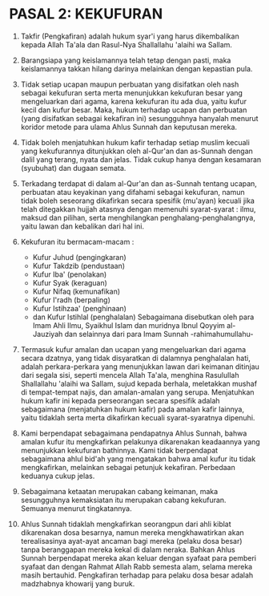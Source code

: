 # PASAL 2: KEKUFURAN

1. Takfir (Pengkafiran) adalah hukum syar'i yang harus dikembalikan kepada Allah Ta'ala dan Rasul-Nya Shallallahu 'alaihi wa Sallam.

2. Barangsiapa yang keislamannya telah tetap dengan pasti, maka keislamannya takkan hilang darinya melainkan dengan kepastian pula.

3. Tidak setiap ucapan maupun perbuatan yang disifatkan oleh nash sebagai kekufuran serta merta menunjukkan kekufuran besar yang mengeluarkan dari agama, karena kekufuran itu ada dua, yaitu kufur kecil dan kufur besar. Maka, hukum terhadap ucapan dan perbuatan (yang disifatkan sebagai kekafiran ini) sesungguhnya hanyalah menurut koridor metode para ulama Ahlus Sunnah dan keputusan mereka.

4. Tidak boleh menjatuhkan hukum kafir terhadap setiap muslim kecuali yang kekufurannya ditunjukkan oleh al-Qur'an dan as-Sunnah dengan dalil yang terang, nyata dan jelas. Tidak cukup hanya dengan kesamaran (syubuhat) dan dugaan semata.

5. Terkadang terdapat di dalam al-Qur'an dan as-Sunnah tentang ucapan, perbuatan atau keyakinan yang difahami sebagai kekufuran, namun tidak boleh seseorang dikafirkan secara spesifik (mu'ayan) kecuali jika telah ditegakkan hujjah atasnya dengan memenuhi syarat-syarat : ilmu, maksud dan pilihan, serta menghilangkan penghalang-penghalangnya, yaitu lawan dan kebalikan dari hal ini.

6. Kekufuran itu bermacam-macam :
   - Kufur Juhud (pengingkaran)
   - Kufur Takdzib (pendustaan)
   - Kufur Iba' (penolakan)
   - Kufur Syak (keraguan)
   - Kufur Nifaq (kemunafikan)
   - Kufur I'radh (berpaling)
   - Kufur Istihzaa' (penghinaan)
   - dan Kufur Istihlal (penghalalan)
   Sebagaimana disebutkan oleh para Imam Ahli Ilmu, Syaikhul Islam dan muridnya Ibnul Qoyyim al-Jauziyah dan selainnya dari para Imam Sunnah -rahimahumullahu-

7. Termasuk kufur amalan dan ucapan yang mengeluarkan dari agama secara dzatnya, yang tidak disyaratkan di dalamnya penghalalan hati, adalah perkara-perkara yang menunjukkan lawan dari keimanan ditinjau dari segala sisi, seperti mencela Allah Ta'ala, menghina Rasulullah Shallallahu 'alaihi wa Sallam, sujud kepada berhala, meletakkan mushaf di tempat-tempat najis, dan amalan-amalan yang serupa.
   Menjatuhkan hukum kafir ini kepada perseorangan secara spesifik adalah sebagaimana (menjatuhkan hukum kafir) pada amalan kafir lainnya, yaitu tidaklah serta merta dikafirkan kecuali syarat-syaratnya dipenuhi.

8. Kami berpendapat sebagaimana pendapatnya Ahlus Sunnah, bahwa amalan kufur itu mengkafirkan pelakunya dikarenakan keadaannya yang menunjukkan kekufuran bathinnya.
   Kami tidak berpendapat sebagaimana ahlul bid'ah yang mengatakan bahwa amal kufur itu tidak mengkafirkan, melainkan sebagai petunjuk kekafiran. Perbedaan keduanya cukup jelas.

9. Sebagaimana ketaatan merupakan cabang keimanan, maka sesungguhnya kemaksiatan itu merupakan cabang kekufuran. Semuanya menurut tingkatannya.

10. Ahlus Sunnah tidaklah mengkafirkan seorangpun dari ahli kiblat dikarenakan dosa besarnya, namun mereka mengkhawatirkan akan terealisasinya ayat-ayat ancaman bagi mereka (pelaku dosa besar) tanpa beranggapan mereka kekal di dalam neraka.
    Bahkan Ahlus Sunnah berpendapat mereka akan keluar dengan syafaat para pemberi syafaat dan dengan Rahmat Allah Rabb semesta alam, selama mereka masih bertauhid. Pengkafiran terhadap para pelaku dosa besar adalah madzhabnya khowarij yang buruk.